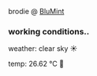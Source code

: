 brodie @ [BluMint](https://www.linkedin.com/company/blumint-io/)

<!--weather_start-->
### working conditions..

weather: clear sky ☀️

temp: 26.62 °C 🥶

<!--weather_end-->
